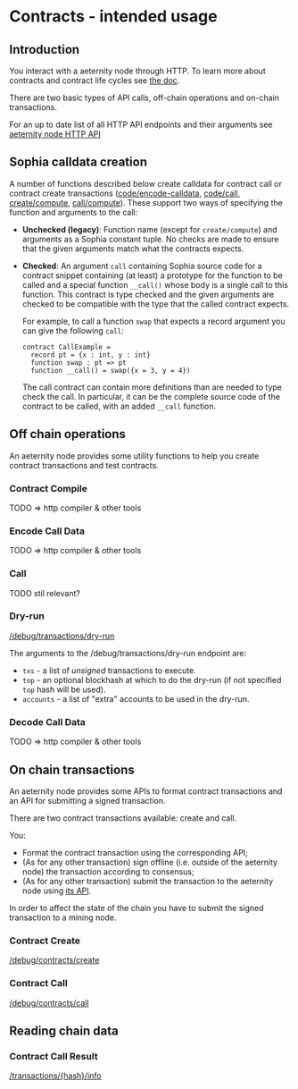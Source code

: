 # Contracts - intended usage

## Introduction
You interact with a aeternity node through HTTP.
To learn more about contracts and contract life cycles see [the doc](/contracts/contracts.md).

There are two basic types of API calls, off-chain operations and on-chain transactions.

For an up to date list of all HTTP API endpoints and their arguments see
[aeternity node HTTP API](https://api-docs.aeternity.io)

## Sophia calldata creation

A number of functions described below create calldata for contract call or
contract create transactions ([code/encode-calldata](#encode-call-data),
[code/call](#call), [create/compute](#contract-create),
[call/compute](#contract-call)). These support two ways of specifying the
function and arguments to the call:
- **Unchecked (legacy)**: Function name (except for `create/compute`) and arguments
  as a Sophia constant tuple. No checks are made to ensure that the given
  arguments match what the contracts expects.
- **Checked**: An argument `call` containing Sophia source code for a contract
  snippet containing (at least) a prototype for the function to be called and a
  special function `__call()` whose body is a single call to this function. This
  contract is type checked and the given arguments are checked to be compatible
  with the type that the called contract expects.

  For example, to call a function `swap` that expects a record argument you can
  give the following `call`:
  ```
  contract CallExample =
    record pt = {x : int, y : int}
    function swap : pt => pt
    function __call() = swap({x = 3, y = 4})
  ```
  The call contract can contain more definitions than are needed to type check
  the call. In particular, it can be the complete source code of the contract
  to be called, with an added `__call` function.

## Off chain operations

An aeternity node provides some utility functions to help you create contract transactions and test contracts.


### Contract Compile
TODO => http compiler & other tools

### Encode Call Data
TODO => http compiler & other tools

### Call
TODO stil relevant?

### Dry-run
[/debug/transactions/dry-run](https://api-docs.aeternity.io#/internal/DryRunTxs)

The arguments to the /debug/transactions/dry-run endpoint are:
* `txs` - a list of *unsigned* transactions to execute.
* `top` - an optional blockhash at which to do the dry-run (if not specified `top` hash will be used).
* `accounts` - a list of "extra" accounts to be used in the dry-run.

### Decode Call Data
TODO => http compiler & other tools

## On chain transactions

An aeternity node provides some APIs to format contract transactions and an API for submitting a signed transaction.

There are two contract transactions available: create and call.

You:
* Format the contract transaction using the corresponding API;
* (As for any other transaction) sign offline (i.e. outside of the aeternity node) the transaction according to consensus;
* (As for any other transaction) submit the transaction to the aeternity node using [its API](https://api-docs.aeternity.io/#/external/PostTransaction).

In order to affect the state of the chain you have to submit the signed transaction to a mining node.

### Contract Create
[/debug/contracts/create](https://api-docs.aeternity.io#/internal/PostContractCreate)

### Contract Call
[/debug/contracts/call](https://api-docs.aeternity.io#/internal/PostContractCall)

## Reading chain data

### Contract Call Result
[/transactions/{hash}/info](https://api-docs.aeternity.io#/external/GetTransactionInfoByHash)

